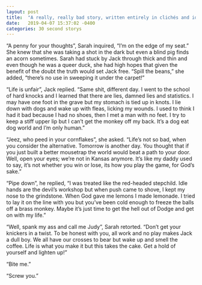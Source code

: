 ```yaml
---
layout: post
title:  "A really, really bad story, written entirely in clichés and idiomatic expressions"
date:   2019-04-07 15:37:02 -0400
categories: 30 second storys
---
```

“A penny for your thoughts”, Sarah inquired, “I’m on the edge of my seat.” She knew that she was taking a shot in the dark but even a blind pig finds an acorn sometimes. Sarah had stuck by Jack through thick and thin and even though he was a queer duck, she had high hopes that given the benefit of the doubt the truth would set Jack free. “Spill the beans,” she added, “there’s no use in sweeping it under the carpet!”

“Life is unfair”, Jack replied. “Same shit, different day. I went to the school of hard knocks and I learned that there are lies, damned lies and statistics. I may have one foot in the grave but my stomach is tied up in knots. I lie down with dogs and wake up with fleas, licking my wounds. I used to think I had it bad because I had no shoes, then I met a man with no feet. I try to keep a stiff upper lip but I can’t get the monkey off my back. It’s a dog eat dog world and I’m only human.”

“Jeez, who peed in your cornflakes”, she asked. “Life’s not so bad, when you consider the alternative. Tomorrow is another day. You thought that if you just built a better mousetrap the world would beat a path to your door. Well, open your eyes; we’re not in Kansas anymore. It’s like my daddy used to say, it’s not whether you win or lose, its how you play the game, for God’s sake.”

“Pipe down”, he replied, “I was treated like the red-headed stepchild. Idle hands are the devil’s workshop but when push came to shove, I kept my nose to the grindstone. When God gave me lemons I made lemonade. I tried to lay it on the line with you but you’ve been cold enough to freeze the balls off a brass monkey. Maybe it’s just time to get the hell out of Dodge and get on with my life.”

“Well, spank my ass and call me Judy”, Sarah retorted. “Don’t get your knickers in a twist. To be honest with you, all work and no play makes Jack a dull boy. We all have our crosses to bear but wake up and smell the coffee. Life is what you make it but this takes the cake. Get a hold of yourself and lighten up!”

“Bite me.”

“Screw you.”

